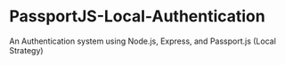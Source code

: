 # PassportJS-Local-Authentication
An Authentication system using Node.js, Express, and Passport.js (Local Strategy)
